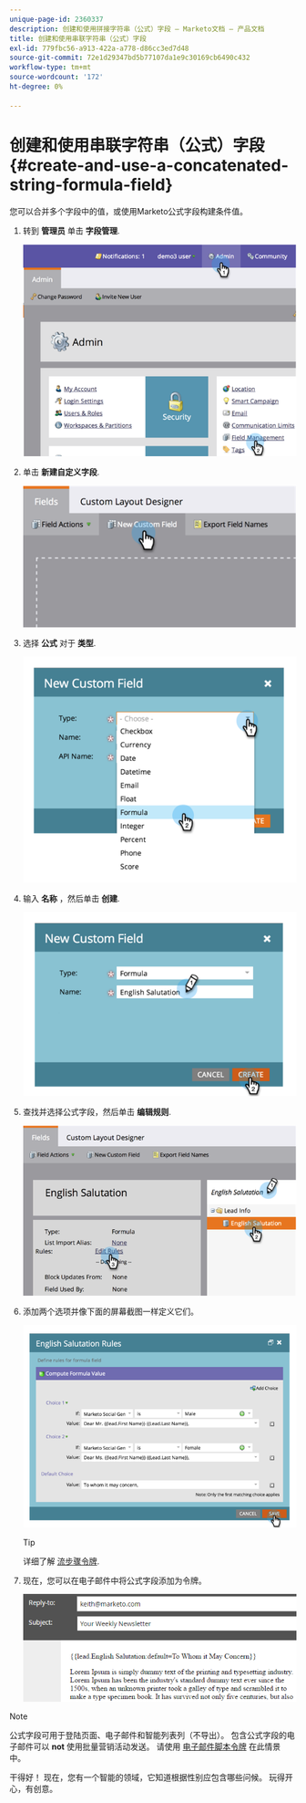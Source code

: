 ```yaml
---
unique-page-id: 2360337
description: 创建和使用拼接字符串（公式）字段 — Marketo文档 — 产品文档
title: 创建和使用串联字符串（公式）字段
exl-id: 779fbc56-a913-422a-a778-d86cc3ed7d48
source-git-commit: 72e1d29347bd5b77107da1e9c30169cb6490c432
workflow-type: tm+mt
source-wordcount: '172'
ht-degree: 0%

---
```


# 创建和使用串联字符串（公式）字段 {#create-and-use-a-concatenated-string-formula-field}

您可以合并多个字段中的值，或使用Marketo公式字段构建条件值。

1. 转到 **管理员** 单击 **字段管理**.

   ![](assets/image2014-9-19-9-3a44-3a58.png)

1. 单击 **新建自定义字段**.

   ![](assets/image2014-9-19-9-3a45-3a8.png)

1. 选择 **公式** 对于 **类型**.

   ![](assets/image2014-9-19-9-3a45-3a17.png)

1. 输入 **名称** ，然后单击 **创建**.

   ![](assets/image2014-9-19-9-3a46-3a0.png)

1. 查找并选择公式字段，然后单击 **编辑规则**.

   ![](assets/image2014-9-19-9-3a46-3a13.png)

1. 添加两个选项并像下面的屏幕截图一样定义它们。

   ![](assets/image2014-9-19-9-3a46-3a25.png)

   >[!TIP]
   >
   >详细了解 [流步骤令牌](/help/marketo/product-docs/core-marketo-concepts/smart-campaigns/flow-actions/use-tokens-in-flow-steps.md).

1. 现在，您可以在电子邮件中将公式字段添加为令牌。

   ![](assets/seven.png)

>[!NOTE]
>
>公式字段可用于登陆页面、电子邮件和智能列表列（不导出）。 包含公式字段的电子邮件可以 **not** 使用批量营销活动发送。 请使用 [电子邮件脚本令牌](/help/marketo/product-docs/email-marketing/general/using-tokens/create-an-email-script-token.md) 在此情景中。

干得好！ 现在，您有一个智能的领域，它知道根据性别应包含哪些问候。 玩得开心，有创意。
